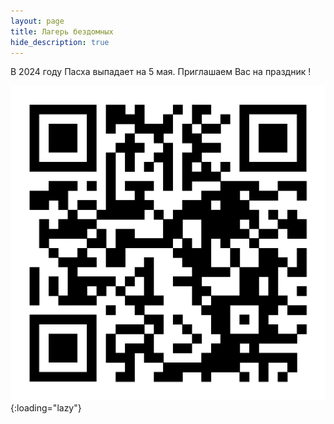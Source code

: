 ```yaml
---
layout: page
title: Лагерь бездомных 
hide_description: true
---
```

В 2024 году Пасха выпадает на 5 мaя. Приглашаем Вас на праздник !

![QR-code](/assets/img/reporting_homeless.png#left){:loading="lazy"}
